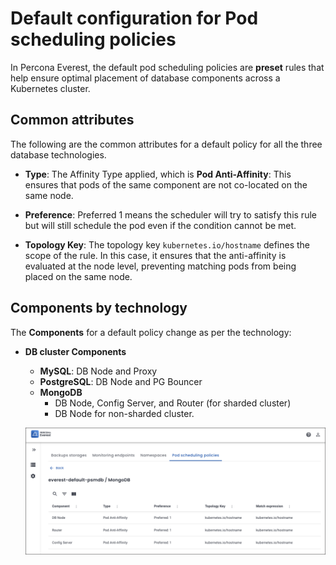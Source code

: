 # Default configuration for Pod scheduling policies

In Percona Everest, the default pod scheduling policies are **preset** rules that help ensure optimal placement of database components across a Kubernetes cluster. 


## Common attributes

The following are the common attributes for a default policy for all the three database technologies.

- **Type**: The Affinity Type applied, which is **Pod Anti-Affinity**: This ensures that pods of the same component are not co-located on the same node.

- **Preference**: Preferred 1 means the scheduler will try to satisfy this rule but will still schedule the pod even if the condition cannot be met.

- **Topology Key**: The topology key `kubernetes.io/hostname` defines the scope of the rule. In this case, it ensures that the anti-affinity is evaluated at the node level, preventing matching pods from being placed on the same node.
 
##  Components by technology

The **Components** for a default policy change as per the technology:

- **DB cluster Components**
    - **MySQL**: DB Node and Proxy
    - **PostgreSQL**: DB Node and PG Bouncer
    - **MongoDB** 
        - DB Node, Config Server, and Router (for sharded cluster) 
        - DB Node for non-sharded cluster.

    ![!image](../images/default_mongo_policy.png)



















 











